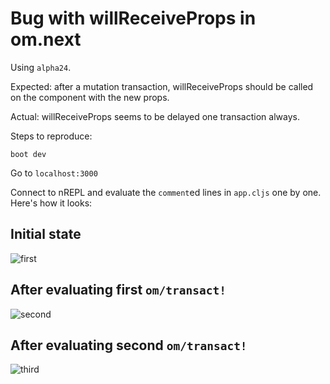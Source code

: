 # Bug with willReceiveProps in om.next

Using `alpha24`.

Expected: after a mutation transaction, willReceiveProps should be called on the component with the new props.

Actual: willReceiveProps seems to be delayed one transaction always.

Steps to reproduce:

```
boot dev
```

Go to `localhost:3000`

Connect to nREPL and evaluate the `comment`ed lines in `app.cljs` one by one. Here's how it looks:

## Initial state

![first](https://cdn.pbrd.co/images/2qzvo8o3.png "First")

## After evaluating first `om/transact!`

![second](https://cdn.pbrd.co/images/2qzuav8x.png "Second")

## After evaluating second `om/transact!`

![third](https://cdn.pbrd.co/images/2qzqT5MM.png "Third")
